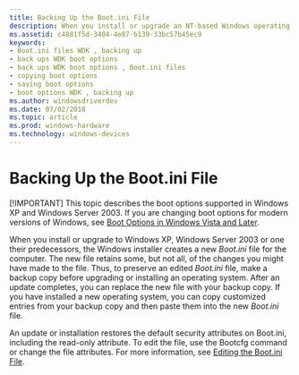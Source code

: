 ```yaml
---
title: Backing Up the Boot.ini File
description: When you install or upgrade an NT-based Windows operating system prior to Windows Vista, the Windows installer creates a new Boot.ini file for the computer. The new file retains some, but not all, of the changes you might have made to the file.
ms.assetid: c4881f5d-3404-4e87-b130-33bc57b45ec9
keywords:
- Boot.ini files WDK , backing up
- back ups WDK boot options
- back ups WDK boot options , Boot.ini files
- copying boot options
- saving boot options
- boot options WDK , backing up
ms.author: windowsdriverdev
ms.date: 07/02/2018
ms.topic: article
ms.prod: windows-hardware
ms.technology: windows-devices
---
```


# Backing Up the Boot.ini File


[!IMPORTANT] This topic describes the boot options supported in Windows XP and Windows Server 2003. If you are changing boot options for modern versions of Windows, see [Boot Options in Windows Vista and Later](boot-options-in-windows-vista-and-later.md).

When you install or upgrade to Windows XP, Windows Server 2003 or one their predecessors, the Windows installer creates a new *Boot.ini* file for the computer. The new file retains some, but not all, of the changes you might have made to the file. Thus, to preserve an edited *Boot.ini* file, make a backup copy before upgrading or installing an operating system. After an update completes, you can replace the new file with your backup copy. If you have installed a new operating system, you can copy customized entries from your backup copy and then paste them into the new *Boot.ini* file.

An update or installation restores the default security attributes on Boot.ini, including the read-only attribute. To edit the file, use the Bootcfg command or change the file attributes. For more information, see [Editing the Boot.ini File](editing-the-boot-ini-file.md).



